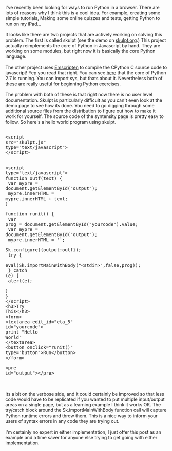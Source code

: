 <!--
.. title: Python in your Browser... in javascript!
.. date: 2011/02/14
.. slug: python-in-your-browser-in-javascript
.. tags: Python
.. link: 
.. description: 
-->


I've recently been looking for ways to run Python in a browser.  There are lots of reasons why I think this is a cool idea.  For example, creating some simple tutorials, Making some online quizzes and tests, getting Python to run on my iPad...<br /><br />It looks like there are two projects that are actively working on solving this problem.  The first is called skulpt  (see the demo on <a href="http://www.skulpt.org/">skulpt.org</a>.)  This project actually reimplements the core of Python in Javascript by hand.  They are working on some modules, but right now it is basically the core Python language.<br /><br />The other project uses <a href="http://code.google.com/p/emscripten/">Emscripten</a> to compile the CPython C source code to javascript!  Yep you read that right.  You can see <a href="http://syntensity.com/static/python.html">here</a> that the core of Python 2.7 is running.  You can import sys, but thats about it.  Nevertheless both of these are really useful for beginning Python exercises.<br /><br />The problem with both of these is that right now there is no user level documentation.  Skulpt is particularly difficult as you can't even look at the demo page to see how its done.  You need to go digging through some additional source files from the distribution to figure out how to make it work for yourself.  The source code of the syntensity page is pretty easy to follow.  So here's a hello world program using skulpt.<br /><br /><pre class="prettyprint" style="overflow: auto;">&lt;script src="skulpt.js" type="text/javascript"&gt;<br />&lt;/script&gt;<br /><br /><br />&lt;script type="text/javascript"&gt;<br />function outf(text) {<br />   var mypre = document.getElementById("output");<br />   mypre.innerHTML = mypre.innerHTML + text;<br />}<br /><br />function runit() {<br />   var prog = document.getElementById("yourcode").value;<br />   var mypre = document.getElementById("output");<br />   mypre.innerHTML = '';<br />   Sk.configure({output:outf});<br />   try {<br />      eval(Sk.importMainWithBody("&lt;stdin&gt;",false,prog));<br />   } catch (e) {<br />      alert(e);<br />   }<br />}<br />&lt;/script&gt;<br />&lt;h3&gt;Try This&lt;/h3&gt;<br />&lt;form&gt;<br />&lt;textarea edit_id="eta_5" id="yourcode"&gt;<br />print "Hello World"<br />&lt;/textarea&gt;<br />&lt;button onclick="runit()" type="button"&gt;Run&lt;/button&gt;<br />&lt;/form&gt;<br /><br />&lt;pre id="output"&gt;&lt;/pre&gt;<br /></pre><br /><br />Its a bit on the verbose side, and it could certainly be improved so that less code would have to be replicated if you wanted to put multiple input/output areas on a single page, but as a learning example I think it works OK.  The try/catch block around the Sk.importMainWithBody function call will capture Python runtime errors and throw them.  This is a nice way to inform your users of syntax errors in any code they are trying out.<br /><br />I'm certainly no expert in either implementation, I just offer this post as an example and a time saver for anyone else trying to get going with either implementation.<div class="blogger-post-footer"><img width='1' height='1' src='https://blogger.googleusercontent.com/tracker/2759017781463016019-7271951656985409817?l=blog.bonelakesoftware.com' alt='' /></div>
